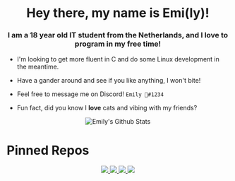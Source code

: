 <h1 align="center">Hey there, my name is Emi(ly)!</h1>
<h3 align="center">I am a 18 year old IT student from the Netherlands, and I love to program in my free time!</h3>

- I'm looking to get more fluent in C and do some Linux development in the meantime.

- Have a gander around and see if you like anything, I won't bite!

- Feel free to message me on Discord! `Emily 🎀#1234`

- Fun fact, did you know I **love** cats and vibing with my friends?

<p align="center"><img alt="Emily's Github Stats" src="https://github-readme-stats.vercel.app/api?username=liveemily&show_icons=true&include_all_commits=true&hide_border=true&theme=gruvbox" /></p>

# Pinned Repos

<p align="center">
<a href="https://github.com/LiveEmily/ArchieInstall">
  <img src="https://github-readme-stats.vercel.app/api/pin/?username=liveemily&repo=ArchieInstall&hide_border=true&theme=gruvbox" />
</a>
  
<a href="https://github.com/LiveEmily/KrulTepasBot">
  <img src="https://github-readme-stats.vercel.app/api/pin/?username=liveemily&repo=KrulTepasBot&hide_border=true&theme=gruvbox" />
</a>
  
<a href="https://github.com/LiveEmily/AltMon">
  <img src="https://github-readme-stats.vercel.app/api/pin/?username=liveemily&repo=AltMon&hide_border=true&theme=gruvbox" />
</a>

<a href="https://github.com/LiveEmily/nextpad">
  <img src="https://github-readme-stats.vercel.app/api/pin/?username=liveemily&repo=nextpad&hide_border=true&theme=gruvbox" />
</a>
</p>
